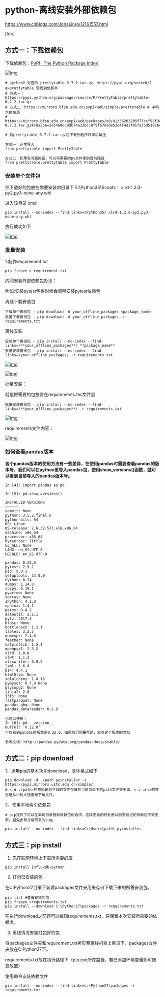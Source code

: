 # python-离线安装外部依赖包

https://www.cnblogs.com/JonaLin/p/12161557.html

[toc]



## 方式一：下载依赖包

下载依赖包：[PyPI · The Python Package Index](https://pypi.org/)

[![img](https://img2018.cnblogs.com/i-beta/1472972/202001/1472972-20200108190044338-1652405139.png)](https://img2018.cnblogs.com/i-beta/1472972/202001/1472972-20200108190044338-1652405139.png)


```
# python2 对应的 prettytable-0.7.2.tar.gz，https://pypi.org/search/?q=prettytable 没找到低版本
# 方式一：https://pypi.python.org/packages/source/P/PrettyTable/prettytable-0.7.2.tar.gz
# 方式二：https://mirrors.bfsu.edu.cn/pypi/web/simple/prettytable # 中科大镜像源
# https://mirrors.bfsu.edu.cn/pypi/web/packages/e0/a1/36203205f77ccf98f3c6cf17cf068c972e6458d7e58509ca66da949ca347/prettytable-0.7.2.tar.gz#sha256=2d5460dc9db74a32bcc8f9f67de68b2c4f4d2f01fa3bd518764c69156d9cacd9

# 将prettytable-0.7.2.tar.gz包下载到程序目录后解压

方式一：正常导入 
from prettytable import PrettyTable

方式二：如果有问题的话，可以将需要的py文件拿到当前路径
from prettytable.prettytable import PrettyTable
```


### 安装单个文件包

把下载好的包放在你要安装的目录下 E:\Python35\Scripts： xlrd-1.2.0-py2.py3-none-any.whl

进入该目录 cmd


```
pip install --no-index --find-links=/Python35/ xlrd-1.2.0-py2.py3-none-any.whl
```


执行成功如下

[![img](https://img2018.cnblogs.com/i-beta/1472972/202001/1472972-20200108184850222-635768162.png)](https://img2018.cnblogs.com/i-beta/1472972/202001/1472972-20200108184850222-635768162.png)

### 批量安装

1.制作requirement.txt


```
pip freeze > requirement.txt
```


内网安装外部依赖包办法：

例如:安装pytest包得时候会顺带安装pytest依赖包

离线下载安装包

```
下载单个离线包 - pip download -d your_offline_packages <package_name>
批量下载离线包 - pip download -d your_offline_packages -r requirements.txt
```

离线安装

```
安装单个离线包 - pip install --no-index --find-links=/**your_offline_packages**/ **package_name**
批量安装离线包 - pip install --no-index --find-links=/your_offline_packages/ -r requirements.txt
```


[![img](https://img2018.cnblogs.com/blog/854415/201811/854415-20181101140924464-1943747260.png)](https://img2018.cnblogs.com/blog/854415/201811/854415-20181101140924464-1943747260.png)

[![img](https://img2018.cnblogs.com/blog/854415/201811/854415-20181101140936112-455328727.png)](https://img2018.cnblogs.com/blog/854415/201811/854415-20181101140936112-455328727.png)

批量安装：

就是把需要的包放置在requirements.tes文件里


```
批量安装离线包 - pip install --no-index --find-links=/**your_offline_packages**/ -r requirements.txt
```


[![img](https://img2018.cnblogs.com/blog/854415/201811/854415-20181114143954527-1618232950.png)](https://img2018.cnblogs.com/blog/854415/201811/854415-20181114143954527-1618232950.png)

requirements文件内容：

[![img](https://img2018.cnblogs.com/blog/854415/201811/854415-20181114144049305-1088896429.png)](https://img2018.cnblogs.com/blog/854415/201811/854415-20181114144049305-1088896429.png)

### 如何查看pandas版本

**各个pandas版本的使用方法有一些差异，在使用pandas时需要查看pandas的版本号，我们可以在python里导入pandas包，使用show_versions()函数，就可以看到当前导入的pandas版本号。**

```
In [4]: import pandas as pd

In [5]: pd.show_versions()

INSTALLED VERSIONS
——————
commit: None
python: 3.5.2.final.0
python-bits: 64
OS: Linux
OS-release: 2.6.32-573.el6.x86_64
machine: x86_64
processor: x86_64
byteorder: little
LC_ALL: None
LANG: en_US.UTF-8
LOCALE: en_US.UTF-8

pandas: 0.22.0
pytest: 2.9.2
pip: 9.0.1
setuptools: 23.0.0
Cython: 0.24
numpy: 1.14.0
scipy: 0.19.1
pyarrow: None
xarray: None
IPython: 4.2.0
sphinx: 1.4.1
patsy: 0.4.1
dateutil: 2.6.1
pytz: 2017.3
blosc: None
bottleneck: 1.2.1
tables: 3.2.2
numexpr: 2.4.6
feather: None
matplotlib: 1.5.1
openpyxl: 2.3.2
xlrd: 1.0.0
xlwt: 1.1.2
xlsxwriter: 0.9.2
lxml: 3.6.0
bs4: 4.4.1
html5lib: None
sqlalchemy: 1.0.13
pymysql: 0.7.9.None
psycopg2: None
jinja2: 2.8
s3fs: None
fastparquet: None
pandas_gbq: None
pandas_datareader: 0.5.0

也可以使用：
In [6]: pd.__version__
Out[6]: ‘0.22.0’
可以看到pandas的版本是0.22.0，如果我们需要帮助，就查这个版本的文档

参考文档：http://pandas.pydata.org/pandas-docs/stable/
```

## 方式二：pip download

1、运用pip的基本功能download，具体格式如下


```
pip download -d ./path pyinstaller -i https://pypi.mirrors.ustc.edu.cn/simple/
# <-d ./path>的意思是将下载的文件存放到当前目录下的path文件夹里面，<-i url>的意思是从中科大镜像源下载文件。
```
2、使用本地索引依赖包

```
# pip提供了可以在本地目录搜索依赖包的选项，这样安装的好处是以前安装过的依赖包不会更新，避免出现升级带来的bug。

pip install --no-index --find-links=C:\Users\path\ pyinstaller

```


## 方式三：pip install

1. 先在联网环境上下载所需要的库

```
pip install influxdb-python
```
2. 打包已安装的包

在C:Python27目录下新建packages文件夹用来存储下载下来的所需安装包。


```
pip list #查看安装的包
pip freeze >requirements.txt
pip install --download C:\Python27\packages -r requirements.txt
```


在执行download之前还可以编辑requirements.txt，只保留本次安装所需要的依赖库。

3. 离线情况安装打包好的包

将packages文件夹和requirement.txt拷贝至离线机器上目录下，packages文件夹放在C:Python27下。

requirements.txt放在执行路径下（pip.exe所在路径，若已添加环境变量则可随意放置）


使用命令安装依赖文件

```
pip install --no-index --find-links=c:\Python27\packages -r requirements.txt
```


